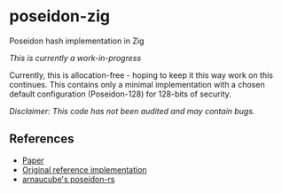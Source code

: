 # poseidon-zig

Poseidon hash implementation in Zig

_This is currently a work-in-progress_

Currently, this is allocation-free - hoping to keep it this way work on this continues. This
contains only a minimal implementation with a chosen default configuration (Poseidon-128)
for 128-bits of security. 

_Disclaimer: This code has not been audited and may contain bugs._

## References

- [Paper](https://eprint.iacr.org/2019/458.pdf)
- [Original reference implementation](https://extgit.iaik.tugraz.at/krypto/hadeshash)
- [arnaucube's poseidon-rs](https://github.com/arnaucube/poseidon-rs)
